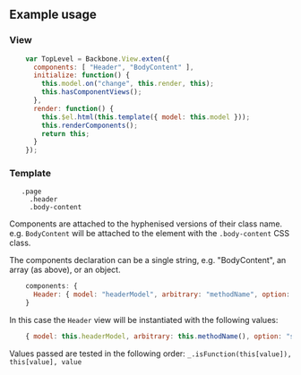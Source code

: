 ## Example usage

### View

```javascript
    var TopLevel = Backbone.View.exten({
      components: [ "Header", "BodyContent" ],
      initialize: function() {
        this.model.on("change", this.render, this);
        this.hasComponentViews();
      },
      render: function() {
        this.$el.html(this.template({ model: this.model }));
        this.renderComponents();
        return this;
      }
    });
```

### Template
```
   .page
     .header 
     .body-content
```

Components are attached to the hyphenised versions of their class name. e.g.
`BodyContent` will be attached to the element with the `.body-content` CSS class.

The components declaration can be a single string, e.g. "BodyContent",
an array (as above), or an object.

```javascript
    components: {
      Header: { model: "headerModel", arbitrary: "methodName", option: "static value" }
    }
```

In this case the `Header` view will be instantiated with the following values:

```javascript
    { model: this.headerModel, arbitrary: this.methodName(), option: "static value" }
```

Values passed are tested in the following order: `_.isFunction(this[value]), this[value], value`

